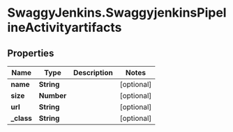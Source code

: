 # SwaggyJenkins.SwaggyjenkinsPipelineActivityartifacts

## Properties
Name | Type | Description | Notes
------------ | ------------- | ------------- | -------------
**name** | **String** |  | [optional] 
**size** | **Number** |  | [optional] 
**url** | **String** |  | [optional] 
**_class** | **String** |  | [optional] 


